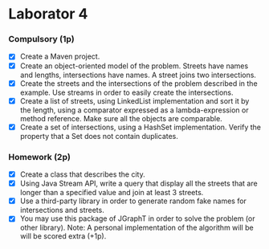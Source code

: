 # Laborator 4

### Compulsory (1p)

- [x] Create a Maven project.
- [x] Create an object-oriented model of the problem. Streets have names and lengths, intersections have names. A street joins two intersections.
- [x] Create the streets and the intersections of the problem described in the example. Use streams in order to easily create the intersections.
- [x] Create a list of streets, using LinkedList implementation and sort it by the length, using a comparator expressed as a lambda-expression or method reference. Make sure all the objects are comparable.
- [x] Create a set of intersections, using a HashSet implementation. Verify the property that a Set does not contain duplicates.

### Homework (2p)
- [x] Create a class that describes the city.
- [x] Using Java Stream API, write a query that display all the streets that are longer than a specified value and join at least 3 streets.
- [x] Use a third-party library in order to generate random fake names for intersections and streets.
- [x] You may use this package of JGraphT in order to solve the problem (or other library).
Note: A personal implementation of the algorithm will be will be scored extra (+1p).
